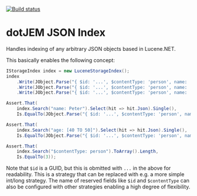 [![Build status](https://ci.appveyor.com/api/projects/status/y64ia7mb9e3uxks3/branch/master?svg=true)](https://ci.appveyor.com/project/jeme/json-index/branch/master)

dotJEM JSON Index
=================

Handles indexing of any arbitrary JSON objects based in Lucene.NET.

This basically enables the following concept:

```C#
IStorageIndex index = new LuceneStorageIndex();
index
    .Write(JObject.Parse("{ $id: '...', $contentType: 'person', name: 'Peter', age: 20 }"))
    .Write(JObject.Parse("{ $id: '...', $contentType: 'person', name: 'Lars', age: 30 }"))
    .Write(JObject.Parse("{ $id: '...', $contentType: 'person', name: 'John', age: 42 }"));

Assert.That(
    index.Search("name: Peter").Select(hit => hit.Json).Single(),
    Is.EqualTo(JObject.Parse("{ $id: '...', $contentType: 'person', name: 'Peter', age: 20 }")));

Assert.That(
    index.Search("age: [40 TO 50]").Select(hit => hit.Json).Single(),
    Is.EqualTo(JObject.Parse("{ $id: '...', $contentType: 'person', name: 'John', age: 42 }")));

Assert.That(
    index.Search("$contentType: person").ToArray().Length,
    Is.EqualTo(3));
```

Note that `$id` is a GUID, but this is obmitted with `...` in the above for readability. This is a strategy that can be replaced with e.g. a more simple int/long strategy. The name of reserved fields like `$id` and `$contentType` can also be configured with other strategies enabling a high degree of flexibility.
